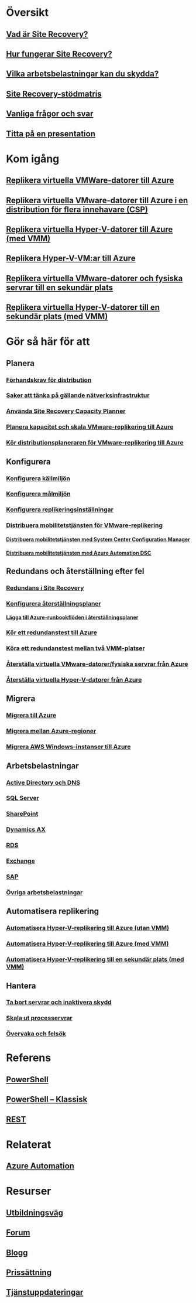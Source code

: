 # Översikt
## [Vad är Site Recovery?](site-recovery-overview.md)
## [Hur fungerar Site Recovery?](site-recovery-components.md)
## [Vilka arbetsbelastningar kan du skydda?](site-recovery-workload.md)
## [Site Recovery-stödmatris](site-recovery-support-matrix-to-azure.md)
## [Vanliga frågor och svar](site-recovery-faq.md)
## [Titta på en presentation](https://www.youtube.com/watch?v=eOOwMQPBKfM)

# Kom igång
## [Replikera virtuella VMWare-datorer till Azure](site-recovery-vmware-to-azure.md)
## [Replikera virtuella VMware-datorer till Azure i en distribution för flera innehavare (CSP)](site-recovery-multi-tenant-support-vmware-using-csp.md)
## [Replikera virtuella Hyper-V-datorer till Azure (med VMM)](site-recovery-vmm-to-azure.md)
## [Replikera Hyper-V-VM:ar till Azure](site-recovery-hyper-v-site-to-azure.md)
## [Replikera virtuella VMware-datorer och fysiska servrar till en sekundär plats](site-recovery-vmware-to-vmware.md)
## [Replikera virtuella Hyper-V-datorer till en sekundär plats (med VMM)](site-recovery-vmm-to-vmm.md)

# Gör så här för att
## Planera
### [Förhandskrav för distribution](site-recovery-prereq.md)
### [Saker att tänka på gällande nätverksinfrastruktur](site-recovery-network-design.md)
### [Använda Site Recovery Capacity Planner](site-recovery-capacity-planner.md)
### [Planera kapacitet och skala VMware-replikering till Azure](site-recovery-plan-capacity-vmware.md)
### [Kör distributionsplaneraren för VMware-replikering till Azure](site-recovery-deployment-planner.md)
## Konfigurera
### [Konfigurera källmiljön](site-recovery-set-up-vmware-to-azure.md)
### [Konfigurera målmiljön](site-recovery-prepare-target-vmware-to-azure.md)
### [Konfigurera replikeringsinställningar](site-recovery-setup-replication-settings-vmware.md)
### [Distribuera mobilitetstjänsten för VMware-replikering](site-recovery-vmware-to-azure-install-mob-svc.md)
#### [Distribuera mobilitetstjänsten med System Center Configuration Manager](site-recovery-install-mobility-service-using-sccm.md)
#### [Distribuera mobilitetstjänsten med Azure Automation DSC](site-recovery-automate-mobility-service-install.md)
## Redundans och återställning efter fel
### [Redundans i Site Recovery](site-recovery-failover.md)
### [Konfigurera återställningsplaner](site-recovery-create-recovery-plans.md)
#### [Lägga till Azure-runbookflöden i återställningsplaner](site-recovery-runbook-automation.md)
### [Kör ett redundanstest till Azure](site-recovery-test-failover-to-azure.md)
### [Köra ett redundanstest mellan två VMM-platser](site-recovery-test-failover-vmm-to-vmm.md)
### [Återställa virtuella VMware-datorer/fysiska servrar från Azure](site-recovery-how-to-failback-azure-to-vmware.md)
### [Återställa virtuella Hyper-V-datorer från Azure](site-recovery-failback-from-azure-to-hyper-v.md)

## Migrera
### [Migrera till Azure](site-recovery-migrate-to-azure.md)
### [Migrera mellan Azure-regioner](site-recovery-migrate-azure-to-azure.md)
### [Migrera AWS Windows-instanser till Azure](site-recovery-migrate-aws-to-azure.md)
## Arbetsbelastningar
### [Active Directory och DNS](site-recovery-active-directory.md)
### [SQL Server](site-recovery-sql.md)
### [SharePoint](site-recovery-workload.md#protect-sharepoint)
### [Dynamics AX](site-recovery-workload.md#protect-dynamics-ax)
### [RDS](site-recovery-workload.md#protect-rds)
### [Exchange](site-recovery-workload.md#protect-exchange)
### [SAP](site-recovery-workload.md#protect-sap)
### [Övriga arbetsbelastningar](site-recovery-workload.md#workload-summary)
## Automatisera replikering
### [Automatisera Hyper-V-replikering till Azure (utan VMM)](site-recovery-deploy-with-powershell-resource-manager.md)
### [Automatisera Hyper-V-replikering till Azure (med VMM)](site-recovery-vmm-to-azure-powershell-resource-manager.md)
### [Automatisera Hyper-V-replikering till en sekundär plats (med VMM)](site-recovery-vmm-to-vmm-powershell-resource-manager.md)
## Hantera
### [Ta bort servrar och inaktivera skydd](site-recovery-manage-registration-and-protection.md)
### [Skala ut processervrar](site-recovery-vmware-to-azure-manage-scaleout-process-server.md)
### [Övervaka och felsök](site-recovery-monitoring-and-troubleshooting.md)

# Referens
## [PowerShell](/powershell/resourcemanager/azurerm.siterecovery/v3.2.0/azurerm.siterecovery)
## [PowerShell – Klassisk](/powershell/servicemanagement/azure.siterecovery/v3.1.0/azure.siterecovery)
## [REST](https://msdn.microsoft.com/en-us/library/mt750497)

# Relaterat
## [Azure Automation](/azure/automation/)

# Resurser
## [Utbildningsväg](https://azure.microsoft.com/documentation/learning-paths/site-recovery/)
## [Forum](https://social.msdn.microsoft.com/Forums/azure/en-US/home?forum=hypervrecovmgr)
## [Blogg](http://azure.microsoft.com/blog/tag/azure-site-recovery/)
## [Prissättning](https://azure.microsoft.com/pricing/details/site-recovery/)
## [Tjänstuppdateringar](https://azure.microsoft.com/updates/?product=site-recovery)
